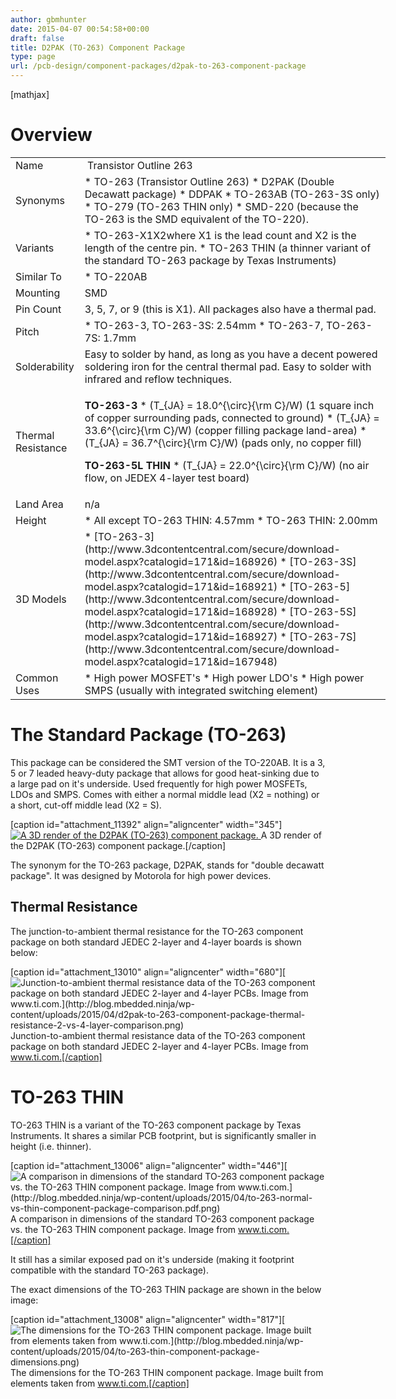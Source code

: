 ```yaml
---
author: gbmhunter
date: 2015-04-07 00:54:58+00:00
draft: false
title: D2PAK (TO-263) Component Package
type: page
url: /pcb-design/component-packages/d2pak-to-263-component-package
---
```


[mathjax]

# Overview

<table style="width: 600px;" ><tbody ><tr >
<td >Name
</td>
<td > Transistor Outline 263
</td></tr><tr >
<td >Synonyms
</td>
<td >  * TO-263 (Transistor Outline 263)  * D2PAK (Double Decawatt package)  * DDPAK  * TO-263AB (TO-263-3S only)  * TO-279 (TO-263 THIN only)  * SMD-220 (because the TO-263 is the SMD equivalent of the TO-220).
</td></tr><tr >
<td >Variants
</td>
<td >  * TO-263-X1X2where X1 is the lead count and X2 is the length of the centre pin.  * TO-263 THIN (a thinner variant of the standard TO-263 package by Texas Instruments)
</td></tr><tr >
<td >Similar To
</td>
<td >  * TO-220AB
</td></tr><tr >
<td >Mounting
</td>
<td >SMD
</td></tr><tr >
<td >Pin Count
</td>
<td >3, 5, 7, or 9 (this is X1). All packages also have a thermal pad.
</td></tr><tr >
<td >Pitch
</td>
<td >  * TO-263-3, TO-263-3S: 2.54mm  * TO-263-7, TO-263-7S: 1.7mm
</td></tr><tr >
<td >Solderability
</td>
<td >Easy to solder by hand, as long as you have a decent powered soldering iron for the central thermal pad. Easy to solder with infrared and reflow techniques.
</td></tr><tr >
<td >Thermal Resistance
</td>
<td >

**TO-263-3**  * \(T_{JA} = 18.0^{\circ}{\rm C}/W\) (1 square inch of copper surrounding pads, connected to ground)  * \(T_{JA} = 33.6^{\circ}{\rm C}/W\) (copper filling package land-area)  * \(T_{JA} = 36.7^{\circ}{\rm C}/W\) (pads only, no copper fill)

**TO-263-5L THIN**  * \(T_{JA} = 22.0^{\circ}{\rm C}/W\) (no air flow, on JEDEX 4-layer test board)
</td></tr><tr >
<td >Land Area
</td>
<td >n/a
</td></tr><tr >
<td >Height
</td>
<td >  * All except TO-263 THIN: 4.57mm  * TO-263 THIN: 2.00mm
</td></tr><tr >
<td >3D Models
</td>
<td >  * [TO-263-3](http://www.3dcontentcentral.com/secure/download-model.aspx?catalogid=171&id=168926)  * [TO-263-3S](http://www.3dcontentcentral.com/secure/download-model.aspx?catalogid=171&id=168921)  * [TO-263-5](http://www.3dcontentcentral.com/secure/download-model.aspx?catalogid=171&id=168928)  * [TO-263-5S](http://www.3dcontentcentral.com/secure/download-model.aspx?catalogid=171&id=168927)  * [TO-263-7S](http://www.3dcontentcentral.com/secure/download-model.aspx?catalogid=171&id=167948)
</td></tr><tr >
<td >Common Uses
</td>
<td >  * High power MOSFET's  * High power LDO's  * High power SMPS (usually with integrated switching element)
</td></tr></tbody></table>

# The Standard Package (TO-263)

This package can be considered the SMT version of the TO-220AB. It is a 3, 5 or 7 leaded heavy-duty package that allows for good heat-sinking due to a large pad on it's underside. Used frequently for high power MOSFETs, LDOs and SMPS. Comes with either a normal middle lead (X2 = nothing) or a short, cut-off middle lead (X2 = S).

[caption id="attachment_11392" align="aligncenter" width="345"][![A 3D render of the D2PAK (TO-263) component package.](http://blog.mbedded.ninja/wp-content/uploads/2015/04/d2pak-to-263-component-package-3d-render.jpg)
](http://blog.mbedded.ninja/wp-content/uploads/2015/04/d2pak-to-263-component-package-3d-render.jpg) A 3D render of the D2PAK (TO-263) component package.[/caption]

The synonym for the TO-263 package, D2PAK, stands for "double decawatt package". It was designed by Motorola for high power devices.

## Thermal Resistance

The junction-to-ambient thermal resistance for the TO-263 component package on both standard JEDEC 2-layer and 4-layer boards is shown below:

[caption id="attachment_13010" align="aligncenter" width="680"][![Junction-to-ambient thermal resistance data of the TO-263 component package on both standard JEDEC 2-layer and 4-layer PCBs. Image from www.ti.com.](http://blog.mbedded.ninja/wp-content/uploads/2015/04/d2pak-to-263-component-package-thermal-resistance-2-vs-4-layer-comparison.png)
](http://blog.mbedded.ninja/wp-content/uploads/2015/04/d2pak-to-263-component-package-thermal-resistance-2-vs-4-layer-comparison.png) Junction-to-ambient thermal resistance data of the TO-263 component package on both standard JEDEC 2-layer and 4-layer PCBs. Image from www.ti.com.[/caption]

# TO-263 THIN

TO-263 THIN is a variant of the TO-263 component package by Texas Instruments. It shares a similar PCB footprint, but is significantly smaller in height (i.e. thinner).

[caption id="attachment_13006" align="aligncenter" width="446"][![A comparison in dimensions of the standard  TO-263 component package vs. the TO-263 THIN component package. Image from www.ti.com.](http://blog.mbedded.ninja/wp-content/uploads/2015/04/to-263-normal-vs-thin-component-package-comparison.pdf.png)
](http://blog.mbedded.ninja/wp-content/uploads/2015/04/to-263-normal-vs-thin-component-package-comparison.pdf.png) A comparison in dimensions of the standard TO-263 component package vs. the TO-263 THIN component package. Image from www.ti.com.[/caption]

It still has a similar exposed pad on it's underside (making it footprint compatible with the standard TO-263 package).

The exact dimensions of the TO-263 THIN package are shown in the below image:

[caption id="attachment_13008" align="aligncenter" width="817"][![The dimensions for the TO-263 THIN component package. Image built from elements taken from www.ti.com.](http://blog.mbedded.ninja/wp-content/uploads/2015/04/to-263-thin-component-package-dimensions.png)
](http://blog.mbedded.ninja/wp-content/uploads/2015/04/to-263-thin-component-package-dimensions.png) The dimensions for the TO-263 THIN component package. Image built from elements taken from www.ti.com.[/caption]
